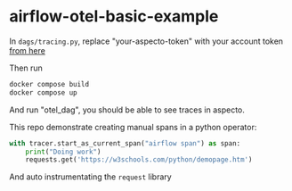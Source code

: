 # airflow-otel-basic-example

In `dags/tracing.py`, replace "your-aspecto-token" with your account token [from here](https://app.aspecto.io/integration/tokens)

Then run

```bash
docker compose build
docker compose up
```

And run "otel_dag", you should be able to see traces in aspecto.

This repo demonstrate creating manual spans in a python operator:
```py
with tracer.start_as_current_span("airflow span") as span:
    print("Doing work")
    requests.get('https://w3schools.com/python/demopage.htm')
```

And auto instrumentating the `request` library

